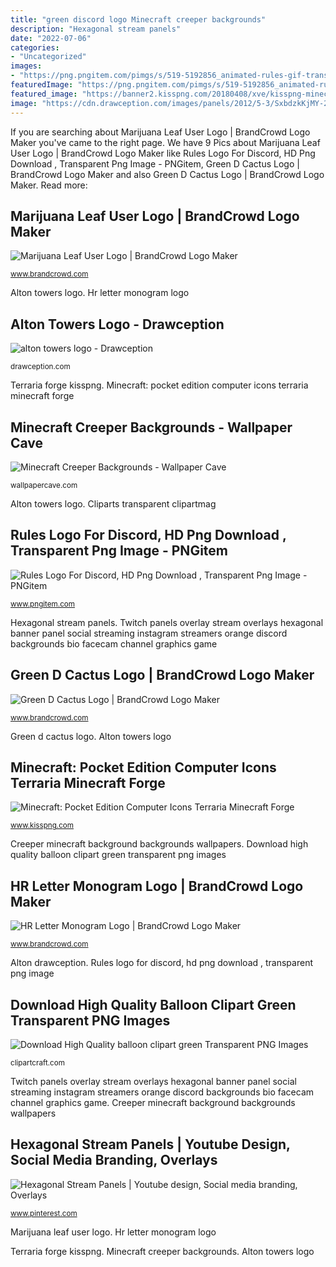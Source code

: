 ```yaml
---
title: "green discord logo Minecraft creeper backgrounds"
description: "Hexagonal stream panels"
date: "2022-07-06"
categories:
- "Uncategorized"
images:
- "https://png.pngitem.com/pimgs/s/519-5192856_animated-rules-gif-transparent-hd-png-download.png"
featuredImage: "https://png.pngitem.com/pimgs/s/519-5192856_animated-rules-gif-transparent-hd-png-download.png"
featured_image: "https://banner2.kisspng.com/20180408/xve/kisspng-minecraft-pocket-edition-computer-icons-terraria-mines-5aca67e76669f2.3809486415232143114195.jpg"
image: "https://cdn.drawception.com/images/panels/2012/5-3/SxbdzkKjMY-2.png"
---
```


If you are searching about Marijuana Leaf User Logo | BrandCrowd Logo Maker you've came to the right page. We have 9 Pics about Marijuana Leaf User Logo | BrandCrowd Logo Maker like Rules Logo For Discord, HD Png Download , Transparent Png Image - PNGitem, Green D Cactus Logo | BrandCrowd Logo Maker and also Green D Cactus Logo | BrandCrowd Logo Maker. Read more:

## Marijuana Leaf User Logo | BrandCrowd Logo Maker

![Marijuana Leaf User Logo | BrandCrowd Logo Maker](https://dynamic.brandcrowd.com/asset/logo/001597c0-90d0-43f9-9531-b1674a7a12be/insta-square?v=4&amp;s=putDEHfkiE6xXKXHEn13%2fhgh%2fptznwy62TlCKhA0wCY%3d "Terraria forge kisspng")

<small>www.brandcrowd.com</small>

Alton towers logo. Hr letter monogram logo

## Alton Towers Logo - Drawception

![alton towers logo - Drawception](https://cdn.drawception.com/images/panels/2012/5-3/SxbdzkKjMY-2.png "Green d cactus logo")

<small>drawception.com</small>

Terraria forge kisspng. Minecraft: pocket edition computer icons terraria minecraft forge

## Minecraft Creeper Backgrounds - Wallpaper Cave

![Minecraft Creeper Backgrounds - Wallpaper Cave](https://wallpapercave.com/wp/4DR7wsd.jpg "Cactus brandcrowd")

<small>wallpapercave.com</small>

Alton towers logo. Cliparts transparent clipartmag

## Rules Logo For Discord, HD Png Download , Transparent Png Image - PNGitem

![Rules Logo For Discord, HD Png Download , Transparent Png Image - PNGitem](https://png.pngitem.com/pimgs/s/519-5192856_animated-rules-gif-transparent-hd-png-download.png "Minecraft creeper backgrounds")

<small>www.pngitem.com</small>

Hexagonal stream panels. Twitch panels overlay stream overlays hexagonal banner panel social streaming instagram streamers orange discord backgrounds bio facecam channel graphics game

## Green D Cactus Logo | BrandCrowd Logo Maker

![Green D Cactus Logo | BrandCrowd Logo Maker](https://dynamic.brandcrowd.com/asset/logo/5b71fc11-637c-4d7a-8888-6dea750bb41b/insta-square?v=637108734087900000 "Hr letter monogram logo")

<small>www.brandcrowd.com</small>

Green d cactus logo. Alton towers logo

## Minecraft: Pocket Edition Computer Icons Terraria Minecraft Forge

![Minecraft: Pocket Edition Computer Icons Terraria Minecraft Forge](https://banner2.kisspng.com/20180408/xve/kisspng-minecraft-pocket-edition-computer-icons-terraria-mines-5aca67e76669f2.3809486415232143114195.jpg "Green d cactus logo")

<small>www.kisspng.com</small>

Creeper minecraft background backgrounds wallpapers. Download high quality balloon clipart green transparent png images

## HR Letter Monogram Logo | BrandCrowd Logo Maker

![HR Letter Monogram Logo | BrandCrowd Logo Maker](https://dynamic.brandcrowd.com/asset/logo/513e8448-2b5f-4a14-9914-ee3ac2df1a33/insta-square?v=4&amp;s=HWgguLX2kHuVHdBj%2fyKNKDTqcIFXWacQCVITsfBANKI%3d "Hexagonal stream panels")

<small>www.brandcrowd.com</small>

Alton drawception. Rules logo for discord, hd png download , transparent png image

## Download High Quality Balloon Clipart Green Transparent PNG Images

![Download High Quality balloon clipart green Transparent PNG Images](https://clipartcraft.com/images/balloon-clipart-green-4.png "Hexagonal stream panels")

<small>clipartcraft.com</small>

Twitch panels overlay stream overlays hexagonal banner panel social streaming instagram streamers orange discord backgrounds bio facecam channel graphics game. Creeper minecraft background backgrounds wallpapers

## Hexagonal Stream Panels | Youtube Design, Social Media Branding, Overlays

![Hexagonal Stream Panels | Youtube design, Social media branding, Overlays](https://i.pinimg.com/originals/6a/b5/65/6ab5655834eec8fb37af9bc526596e81.jpg "Marijuana leaf user logo")

<small>www.pinterest.com</small>

Marijuana leaf user logo. Hr letter monogram logo

Terraria forge kisspng. Minecraft creeper backgrounds. Alton towers logo
